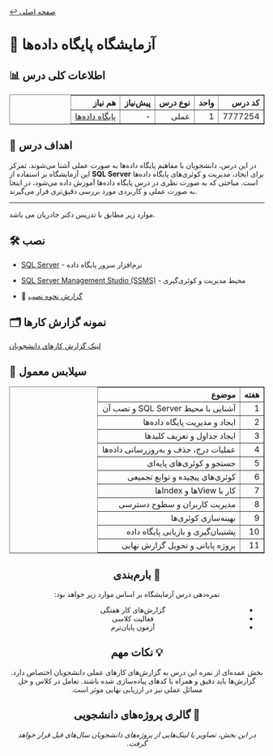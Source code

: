 [↩️ صفحه اصلی](/README.md)  
# 🧪 آزمایشگاه پایگاه داده‌ها

## 📊 اطلاعات کلی درس
<div align="center" style="direction: rtl">
    <table border="1" style="text-align: right;">
    <tr>
        <th>کد درس</th>
        <th>واحد</th>
        <th>نوع درس</th>
        <th>پیش‌نیاز</th>
        <th>هم نیاز</th>
    </tr>
    <tr>
        <td>7777254</td>
        <td>1</td>
        <td>عملی</td>
        <td>-</td>
        <td><a href="/نیمسال 5/پایگاه داده ها/README.md">پایگاه داده‌ها</a></td>
    </tr>
  </table>
</div>

## 🎯 اهداف درس
در این درس، دانشجویان با مفاهیم پایگاه داده‌ها به صورت عملی آشنا می‌شوند. تمرکز این آزمایشگاه بر استفاده از **SQL Server** برای ایجاد، مدیریت و کوئری‌های پایگاه داده‌ها است. مباحثی که به صورت نظری در درس پایگاه داده‌ها آموزش داده می‌شود، در اینجا به صورت عملی و کاربردی مورد بررسی دقیق‌تری قرار می‌گیرند.

---
موارد زیر مطابق با تدریس دکتر جادریان می باشد.

## 🛠️ نصب
- [SQL Server](https://www.microsoft.com/en-us/sql-server/sql-server-downloads) - نرم‌افزار سرور پایگاه داده
- [SQL Server Management Studio (SSMS)](https://learn.microsoft.com/en-us/sql/ssms/download-sql-server-management-studio-ssms?view=sql-server-ver16#download-ssms) - محیط مدیریت و کوئری‌گیری

- 📄 [گزارش نحوه نصب](https://github.com/CE-SCU/scu-computer-engineering-courses/blob/main/%D9%86%DB%8C%D9%85%D8%B3%D8%A7%D9%84%205/%D9%BE%D8%A7%DB%8C%DA%AF%D8%A7%D9%87%20%D8%AF%D8%A7%D8%AF%D9%87%20%D9%87%D8%A7/%D8%AF%D8%A7%DA%A9%DB%8C%D9%88%D9%85%D9%86%D8%AA%20%D9%87%D8%A7/%D9%86%D8%B5%D8%A8.pdf)

## 🗂️ نمونه گزارش کارها
[لینک گزارش کارهای دانشجویان](https://github.com/CE-SCU/scu-computer-engineering-courses/tree/main/%D9%86%DB%8C%D9%85%D8%B3%D8%A7%D9%84%205/%D9%BE%D8%A7%DB%8C%DA%AF%D8%A7%D9%87%20%D8%AF%D8%A7%D8%AF%D9%87%20%D9%87%D8%A7/%D8%AF%D8%A7%DA%A9%DB%8C%D9%88%D9%85%D9%86%D8%AA%20%D9%87%D8%A7)

## 📅 سیلابس معمول

<div align="center" style="direction: rtl">
    <table border="1" style="text-align: right;">
    <tr>
        <th>هفته</th>
        <th>موضوع</th>
    </tr>
    <tr>
        <td>1</td>
        <td>آشنایی با محیط SQL Server و نصب آن</td>
    </tr>
    <tr>
        <td>2</td>
        <td>ایجاد و مدیریت پایگاه داده‌ها</td>
    </tr>
    <tr>
        <td>3</td>
        <td>ایجاد جداول و تعریف کلیدها</td>
    </tr>
    <tr>
        <td>4</td>
        <td>عملیات درج، حذف و به‌روزرسانی داده‌ها</td>
    </tr>
    <tr>
        <td>5</td>
        <td>جستجو و کوئری‌های پایه‌ای</td>
    </tr>
    <tr>
        <td>6</td>
        <td>کوئری‌های پیچیده و توابع تجمیعی</td>
    </tr>
    <tr>
        <td>7</td>
        <td>کار با Viewها و Indexها</td>
    </tr>
    <tr>
        <td>8</td>
        <td>مدیریت کاربران و سطوح دسترسی</td>
    </tr>
    <tr>
        <td>9</td>
        <td>بهینه‌سازی کوئری‌ها</td>
    </tr>
    <tr>
        <td>10</td>
        <td>پشتیبان‌گیری و بازیابی پایگاه داده</td>
    </tr>
    <tr>
        <td>11</td>
        <td>پروژه پایانی و تحویل گزارش نهایی</td>
    </tr>
  </table>
<div>


## 📝 بارم‌بندی
 <p>نمره‌دهی درس آزمایشگاه بر اساس موارد زیر خواهد بود:</p>
    <ul>
        <li>گزارش‌های کار هفتگی</li>
        <li>فعالیت کلاسی</li>
        <li>آزمون پایان‌ترم</li>
    </ul>

## 💡 نکات مهم
بخش عمده‌ای از نمره این درس به گزارش‌های کارهای عملی دانشجویان اختصاص دارد. گزارش‌ها باید دقیق و همراه با کدهای پیاده‌سازی شده باشند.
تعامل در کلاس و حل مسائل عملی نیز در ارزیابی نهایی موثر است.
  
## 🎨 گالری پروژه‌های دانشجویی
*در این بخش، تصاویر یا لینک‌هایی از پروژه‌های دانشجویان سال‌های قبل قرار خواهد گرفت.*